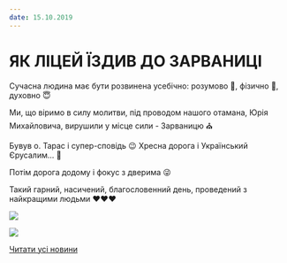 ```yaml
---
date: 15.10.2019
---
```

# ЯК ЛІЦЕЙ ЇЗДИВ ДО ЗАРВАНИЦІ

Сучасна людина має бути розвинена усебічно: розумово 🤯, фізично 💪, духовно 😇

Ми, що віримо в силу молитви, під проводом нашого отамана, Юрія Михайловича, вирушили у місце сили - Зарваницю ⛪

Бувув о. Тарас і супер-сповідь 😉 Хресна дорога і Український Єрусалим... 🙏

Потім дорога додому і фокус з дверима 😜

Такий гарний, насичений, благословенний день, проведений з найкращими людьми ❤️❤️❤️

![](/images/blog/як-ліцей-їздив-до-зарваниці/z3.jpg)

![](/images/blog/як-ліцей-їздив-до-зарваниці/z1.jpg)

[Читати усі новини](/news)
